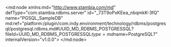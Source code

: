 <?xml version="1.0" encoding="UTF-8"?>
<md:node xmlns:md="http://www.stambia.com/md" defType="com.stambia.rdbms.server" id="_73T9oPxKEea_nbqmkK-3fQ" name="PGSQL_SampleDB" md:ref="platform:/plugin/com.indy.environment/technology/rdbms/postgresql/postgresql.rdbms.md#UUID_MD_RDBMS_POSTGRESSQL?fileId=UUID_MD_RDBMS_POSTGRESSQL$type=md$name=PostgreSQL?" internalVersion="v1.0.0">
  <attribute defType="com.stambia.rdbms.server.url" id="_B2nNoPxLEea_nbqmkK-3fQ" value="jdbc:postgresql://localhost:5436/postgres"/>
  <attribute defType="com.stambia.rdbms.server.driver" id="_B2pC0PxLEea_nbqmkK-3fQ" value="org.postgresql.Driver"/>
  <attribute defType="com.stambia.rdbms.server.user" id="_B2qQ8PxLEea_nbqmkK-3fQ" value="postgres"/>
  <attribute defType="com.stambia.rdbms.server.password" id="_B2stMPxLEea_nbqmkK-3fQ" value="B06597DB1077A80133D3E17CF04E8BCB"/>
  <attribute defType="com.stambia.rdbms.server.module" id="_ZGWnwHbFEeqWJJXkTfAvJw" value="PostgreSQL"/>
  <node defType="com.stambia.rdbms.schema" id="_7-m4cPxKEea_nbqmkK-3fQ" name="postgres.public">
    <attribute defType="com.stambia.rdbms.schema.catalog.name" id="_7_MuUPxKEea_nbqmkK-3fQ" value="postgres"/>
    <attribute defType="com.stambia.rdbms.schema.name" id="_7_NVYPxKEea_nbqmkK-3fQ" value="public"/>
    <attribute defType="com.stambia.rdbms.schema.rejectMask" id="_7_N8cPxKEea_nbqmkK-3fQ" value="R_[targetName]"/>
    <attribute defType="com.stambia.rdbms.schema.loadMask" id="_7_OjgPxKEea_nbqmkK-3fQ" value="L[number]_[targetName]"/>
    <attribute defType="com.stambia.rdbms.schema.integrationMask" id="_7_PKkPxKEea_nbqmkK-3fQ" value="I_[targetName]"/>
  </node>
  <node defType="com.stambia.rdbms.queryFolder" id="_CpIPsfxLEea_nbqmkK-3fQ" name="QF_PostgreSQL">
    <node defType="com.stambia.rdbms.query" id="_LqzEgPxLEea_nbqmkK-3fQ" name="Q_Generate_Series">
      <attribute defType="com.stambia.rdbms.query.expression" id="_PLs_cPxLEea_nbqmkK-3fQ" value="SELECT generate_series id_gen FROM generate_series(1, 100)"/>
      <node defType="com.stambia.rdbms.column" id="_WRYBoPxLEea_nbqmkK-3fQ" name="id_gen" position="1">
        <attribute defType="com.stambia.rdbms.column.type" id="_WRYBofxLEea_nbqmkK-3fQ" value="integer"/>
        <attribute defType="com.stambia.rdbms.column.autoIncrement" id="_WRYosPxLEea_nbqmkK-3fQ" value="false"/>
        <attribute defType="com.stambia.rdbms.column.name" id="_WRYosfxLEea_nbqmkK-3fQ" value="id_gen"/>
        <attribute defType="com.stambia.rdbms.column.nullable" id="_WRYosvxLEea_nbqmkK-3fQ" value="2"/>
        <attribute defType="com.stambia.rdbms.column.digits" id="_WRYos_xLEea_nbqmkK-3fQ" value="0"/>
        <attribute defType="com.stambia.rdbms.column.size" id="_WRYotPxLEea_nbqmkK-3fQ" value="10"/>
        <attribute defType="com.stambia.rdbms.column.arrayType" id="_WRcTEPxLEea_nbqmkK-3fQ" value=""/>
      </node>
    </node>
    <node defType="com.stambia.rdbms.query" id="_Ootr8Mt0EeeNKMfj50PVDg" name="Q_Split_String">
      <attribute defType="com.stambia.rdbms.query.expression" id="_SlqCoMt0EeeNKMfj50PVDg" value="SELECT case_number,concat_string,regexp_split_to_table(concat_string, separator) AS split_string,separator&#xD;&#xA;FROM   (VALUES(1,'term1|term2|term3',E'\\|'),&#xD;&#xA;              (2,'how are you ?',E'\\s+'),&#xD;&#xA;              (3,'element1,element2,element3',',')) concat_list(case_number,concat_string,separator)"/>
      <node defType="com.stambia.rdbms.column" id="_bjjKsMt0EeeNKMfj50PVDg" name="case_number" position="1">
        <attribute defType="com.stambia.rdbms.column.type" id="_bjjKsct0EeeNKMfj50PVDg" value="integer"/>
        <attribute defType="com.stambia.rdbms.column.autoIncrement" id="_bjjxwMt0EeeNKMfj50PVDg" value="false"/>
        <attribute defType="com.stambia.rdbms.column.name" id="_bjjxwct0EeeNKMfj50PVDg" value="case_number"/>
        <attribute defType="com.stambia.rdbms.column.nullable" id="_bjjxwst0EeeNKMfj50PVDg" value="2"/>
        <attribute defType="com.stambia.rdbms.column.digits" id="_bjjxw8t0EeeNKMfj50PVDg" value="0"/>
        <attribute defType="com.stambia.rdbms.column.size" id="_bjjxxMt0EeeNKMfj50PVDg" value="10"/>
        <attribute defType="com.stambia.rdbms.column.arrayType" id="_bjuJ0Mt0EeeNKMfj50PVDg" value=""/>
      </node>
      <node defType="com.stambia.rdbms.column" id="_bkGkUct0EeeNKMfj50PVDg" name="separator" position="4">
        <attribute defType="com.stambia.rdbms.column.type" id="_bkGkUst0EeeNKMfj50PVDg" value="text"/>
        <attribute defType="com.stambia.rdbms.column.autoIncrement" id="_bkGkU8t0EeeNKMfj50PVDg" value="false"/>
        <attribute defType="com.stambia.rdbms.column.name" id="_bkHLYMt0EeeNKMfj50PVDg" value="separator"/>
        <attribute defType="com.stambia.rdbms.column.nullable" id="_bkHLYct0EeeNKMfj50PVDg" value="2"/>
        <attribute defType="com.stambia.rdbms.column.digits" id="_bkHLYst0EeeNKMfj50PVDg" value="0"/>
        <attribute defType="com.stambia.rdbms.column.size" id="_bkHLY8t0EeeNKMfj50PVDg" value="2147483647"/>
        <attribute defType="com.stambia.rdbms.column.arrayType" id="_bkTYoMt0EeeNKMfj50PVDg" value=""/>
      </node>
      <node defType="com.stambia.rdbms.column" id="_bjuw4Mt0EeeNKMfj50PVDg" name="concat_string" position="2">
        <attribute defType="com.stambia.rdbms.column.type" id="_bjuw4ct0EeeNKMfj50PVDg" value="text"/>
        <attribute defType="com.stambia.rdbms.column.autoIncrement" id="_bjuw4st0EeeNKMfj50PVDg" value="false"/>
        <attribute defType="com.stambia.rdbms.column.name" id="_bjuw48t0EeeNKMfj50PVDg" value="concat_string"/>
        <attribute defType="com.stambia.rdbms.column.nullable" id="_bjuw5Mt0EeeNKMfj50PVDg" value="2"/>
        <attribute defType="com.stambia.rdbms.column.digits" id="_bjuw5ct0EeeNKMfj50PVDg" value="0"/>
        <attribute defType="com.stambia.rdbms.column.size" id="_bjuw5st0EeeNKMfj50PVDg" value="2147483647"/>
        <attribute defType="com.stambia.rdbms.column.arrayType" id="_bj6XEMt0EeeNKMfj50PVDg" value=""/>
      </node>
      <node defType="com.stambia.rdbms.column" id="_bj6XEct0EeeNKMfj50PVDg" name="split_string" position="3">
        <attribute defType="com.stambia.rdbms.column.type" id="_bj6XEst0EeeNKMfj50PVDg" value="text"/>
        <attribute defType="com.stambia.rdbms.column.autoIncrement" id="_bj6XE8t0EeeNKMfj50PVDg" value="false"/>
        <attribute defType="com.stambia.rdbms.column.name" id="_bj6XFMt0EeeNKMfj50PVDg" value="split_string"/>
        <attribute defType="com.stambia.rdbms.column.nullable" id="_bj6-IMt0EeeNKMfj50PVDg" value="2"/>
        <attribute defType="com.stambia.rdbms.column.digits" id="_bj6-Ict0EeeNKMfj50PVDg" value="0"/>
        <attribute defType="com.stambia.rdbms.column.size" id="_bj6-Ist0EeeNKMfj50PVDg" value="2147483647"/>
        <attribute defType="com.stambia.rdbms.column.arrayType" id="_bkGkUMt0EeeNKMfj50PVDg" value=""/>
      </node>
    </node>
    <node defType="com.stambia.rdbms.query" id="_o-skYMt4EeeNKMfj50PVDg" name="Q_Gen_Date">
      <attribute defType="com.stambia.rdbms.query.expression" id="_qusiYMt4EeeNKMfj50PVDg" value="SELECT CAST(current_date - generate_series AS timestamp) gen_timestamp,&#xD;&#xA;       current_date - generate_series gen_date&#xD;&#xA;FROM generate_series(1, 100)"/>
      <node defType="com.stambia.rdbms.column" id="_rf9AMct4EeeNKMfj50PVDg" name="gen_date" position="2">
        <attribute defType="com.stambia.rdbms.column.type" id="_rf9AMst4EeeNKMfj50PVDg" value="date"/>
        <attribute defType="com.stambia.rdbms.column.autoIncrement" id="_rf9AM8t4EeeNKMfj50PVDg" value="false"/>
        <attribute defType="com.stambia.rdbms.column.name" id="_rf9ANMt4EeeNKMfj50PVDg" value="gen_date"/>
        <attribute defType="com.stambia.rdbms.column.nullable" id="_rf9ANct4EeeNKMfj50PVDg" value="2"/>
        <attribute defType="com.stambia.rdbms.column.digits" id="_rf9nQMt4EeeNKMfj50PVDg" value="0"/>
        <attribute defType="com.stambia.rdbms.column.size" id="_rf9nQct4EeeNKMfj50PVDg" value="13"/>
        <attribute defType="com.stambia.rdbms.column.arrayType" id="_rgCfwMt4EeeNKMfj50PVDg" value=""/>
      </node>
      <node defType="com.stambia.rdbms.column" id="_rf5V0Mt4EeeNKMfj50PVDg" name="gen_timestamp" position="1">
        <attribute defType="com.stambia.rdbms.column.type" id="_rf5V0ct4EeeNKMfj50PVDg" value="timestamp"/>
        <attribute defType="com.stambia.rdbms.column.autoIncrement" id="_rf5V0st4EeeNKMfj50PVDg" value="false"/>
        <attribute defType="com.stambia.rdbms.column.name" id="_rf5V08t4EeeNKMfj50PVDg" value="gen_timestamp"/>
        <attribute defType="com.stambia.rdbms.column.nullable" id="_rf5V1Mt4EeeNKMfj50PVDg" value="2"/>
        <attribute defType="com.stambia.rdbms.column.digits" id="_rf5V1ct4EeeNKMfj50PVDg" value="6"/>
        <attribute defType="com.stambia.rdbms.column.size" id="_rf5V1st4EeeNKMfj50PVDg" value="29"/>
        <attribute defType="com.stambia.rdbms.column.arrayType" id="_rf9AMMt4EeeNKMfj50PVDg" value=""/>
      </node>
    </node>
    <node defType="com.stambia.rdbms.query" id="_K5lgEMt6EeeNKMfj50PVDg" name="Q_Agg_String">
      <attribute defType="com.stambia.rdbms.query.expression" id="_NjYM0Mt6EeeNKMfj50PVDg" value="SELECT case_number,string_agg(string_to_agg, ' ' ORDER BY order_number) agg_string&#xD;&#xA;FROM   (VALUES(1,1,'How'),(1,2,'are'),(1,3,'you'),(1,4,'?'),&#xD;&#xA;              (2,1,'Fine'),(2,2,'Thanks'),(2,3,'!')&#xD;&#xA;        ) AS string_to_agg_list (case_number,order_number,string_to_agg)&#xD;&#xA;GROUP  BY case_number"/>
      <node defType="com.stambia.rdbms.column" id="_OZVkcMt6EeeNKMfj50PVDg" name="case_number" position="1">
        <attribute defType="com.stambia.rdbms.column.type" id="_OZVkcct6EeeNKMfj50PVDg" value="integer"/>
        <attribute defType="com.stambia.rdbms.column.autoIncrement" id="_OZVkcst6EeeNKMfj50PVDg" value="false"/>
        <attribute defType="com.stambia.rdbms.column.name" id="_OZVkc8t6EeeNKMfj50PVDg" value="case_number"/>
        <attribute defType="com.stambia.rdbms.column.nullable" id="_OZVkdMt6EeeNKMfj50PVDg" value="2"/>
        <attribute defType="com.stambia.rdbms.column.digits" id="_OZVkdct6EeeNKMfj50PVDg" value="0"/>
        <attribute defType="com.stambia.rdbms.column.size" id="_OZVkdst6EeeNKMfj50PVDg" value="10"/>
        <attribute defType="com.stambia.rdbms.column.arrayType" id="_OZZO0Mt6EeeNKMfj50PVDg" value=""/>
      </node>
      <node defType="com.stambia.rdbms.column" id="_OZZO0ct6EeeNKMfj50PVDg" name="agg_string" position="2">
        <attribute defType="com.stambia.rdbms.column.type" id="_OZZO0st6EeeNKMfj50PVDg" value="text"/>
        <attribute defType="com.stambia.rdbms.column.autoIncrement" id="_OZZO08t6EeeNKMfj50PVDg" value="false"/>
        <attribute defType="com.stambia.rdbms.column.name" id="_OZZO1Mt6EeeNKMfj50PVDg" value="agg_string"/>
        <attribute defType="com.stambia.rdbms.column.nullable" id="_OZZO1ct6EeeNKMfj50PVDg" value="2"/>
        <attribute defType="com.stambia.rdbms.column.digits" id="_OZZO1st6EeeNKMfj50PVDg" value="0"/>
        <attribute defType="com.stambia.rdbms.column.size" id="_OZZO18t6EeeNKMfj50PVDg" value="2147483647"/>
        <attribute defType="com.stambia.rdbms.column.arrayType" id="_OZcSIMt6EeeNKMfj50PVDg" value=""/>
      </node>
    </node>
  </node>
</md:node>